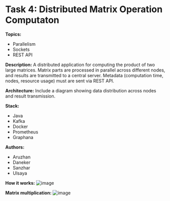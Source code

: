 # Task 4: Distributed Matrix Operation Computaton

**Topics:** 
- Parallelism
- Sockets
- REST API

**Description:**
A distributed application for computing the product of two
large matrices. Matrix parts are processed in parallel across different nodes, and
results are transmitted to a central server. Metadata (computation time,
nodes, resource usage) must are sent via REST API.

**Architecture:**
Include a diagram showing data distribution across nodes and
result transmission.

**Stack:**
- Java
- Kafka
- Docker
- Prometheus
- Graphana

**Authors:**
- Aruzhan
- Daneker
- Sanzhar
- Ulsaya

**How it works:**
![image](https://github.com/user-attachments/assets/72759f19-adae-4ed6-bc7a-987e2c00eeac)

**Matrix multiplication:**
![image](https://github.com/user-attachments/assets/7b12b842-ac17-4859-a307-e447da6a99e0)

